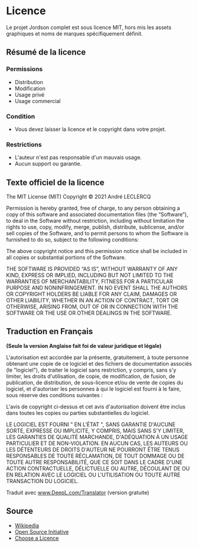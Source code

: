 # Licence

Le projet Jordson complet est sous licence MIT, hors mis les assets graphiques et noms de marques spécifiquement définit.

## Résumé de la licence

### Permissions
- Distribution
- Modification
- Usage privé
- Usage commercial

### Condition
- Vous devez laisser la licence et le copyright dans votre projet.

### Restrictions
- L'auteur n'est pas responsable d'un mauvais usage.
- Aucun support ou garantie.

## Texte officiel de la licence

The MIT License (MIT)
Copyright © 2021 André LECLERCQ

Permission is hereby granted, free of charge, to any person obtaining a copy of this software and associated documentation files (the “Software”), to deal in the Software without restriction, including without limitation the rights to use, copy, modify, merge, publish, distribute, sublicense, and/or sell copies of the Software, and to permit persons to whom the Software is furnished to do so, subject to the following conditions:

The above copyright notice and this permission notice shall be included in all copies or substantial portions of the Software.

THE SOFTWARE IS PROVIDED “AS IS”, WITHOUT WARRANTY OF ANY KIND, EXPRESS OR IMPLIED, INCLUDING BUT NOT LIMITED TO THE WARRANTIES OF MERCHANTABILITY, FITNESS FOR A PARTICULAR PURPOSE AND NONINFRINGEMENT. IN NO EVENT SHALL THE AUTHORS OR COPYRIGHT HOLDERS BE LIABLE FOR ANY CLAIM, DAMAGES OR OTHER LIABILITY, WHETHER IN AN ACTION OF CONTRACT, TORT OR OTHERWISE, ARISING FROM, OUT OF OR IN CONNECTION WITH THE SOFTWARE OR THE USE OR OTHER DEALINGS IN THE SOFTWARE.

## Traduction en Français
__(Seule la version Anglaise fait foi de valeur juridique et légale)__

L'autorisation est accordée par la présente, gratuitement, à toute personne obtenant une copie de ce logiciel et des fichiers de documentation associés (le "logiciel"), de traiter le logiciel sans restriction, y compris, sans s'y limiter, les droits d'utilisation, de copie, de modification, de fusion, de publication, de distribution, de sous-licence et/ou de vente de copies du logiciel, et d'autoriser les personnes à qui le logiciel est fourni à le faire, sous réserve des conditions suivantes :

L'avis de copyright ci-dessus et cet avis d'autorisation doivent être inclus dans toutes les copies ou parties substantielles du logiciel.

LE LOGICIEL EST FOURNI " EN L'ÉTAT ", SANS GARANTIE D'AUCUNE SORTE, EXPRESSE OU IMPLICITE, Y COMPRIS, MAIS SANS S'Y LIMITER, LES GARANTIES DE QUALITÉ MARCHANDE, D'ADÉQUATION À UN USAGE PARTICULIER ET DE NON-VIOLATION. EN AUCUN CAS, LES AUTEURS OU LES DÉTENTEURS DE DROITS D'AUTEUR NE POURRONT ÊTRE TENUS RESPONSABLES DE TOUTE RÉCLAMATION, DE TOUT DOMMAGE OU DE TOUTE AUTRE RESPONSABILITÉ, QUE CE SOIT DANS LE CADRE D'UNE ACTION CONTRACTUELLE, DÉLICTUELLE OU AUTRE, DÉCOULANT DE OU EN RELATION AVEC LE LOGICIEL OU L'UTILISATION OU TOUTE AUTRE TRANSACTION DU LOGICIEL.

Traduit avec www.DeepL.com/Translator (version gratuite)

## Source
- [Wikipedia](https://fr.wikipedia.org/wiki/Licence_MIT)
- [Open Source Initiative](https://opensource.org/licenses/mit-license.php)
- [Choose a Licence](https://choosealicense.com/licenses/mit/)
